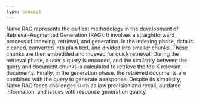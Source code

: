 ```yaml
---
type: Concept
---
```


Naive RAG represents the earliest methodology in the development of Retrieval-Augmented Generation (RAG). It involves a straightforward process of indexing, retrieval, and generation. In the indexing phase, data is cleaned, converted into plain text, and divided into smaller chunks. These chunks are then embedded and indexed for quick retrieval. During the retrieval phase, a user's query is encoded, and the similarity between the query and document chunks is calculated to retrieve the top K relevant documents. Finally, in the generation phase, the retrieved documents are combined with the query to generate a response. Despite its simplicity, Naive RAG faces challenges such as low precision and recall, outdated information, and issues with response generation quality.